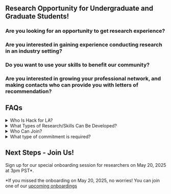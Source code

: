 ## Research Opportunity for Undergraduate and Graduate Students!

### Are you looking for an opportunity to get research experience?

### Are you interested in gaining experience conducting research in an industry setting?

### Do you want to use your skills to benefit our community?

### Are you interested in growing your professional network, and making contacts who can provide you with letters of recommendation?

## FAQs
<details><summary>Who Is Hack for LA?</summary>

A group of people with backgrounds in science and tech research and development, using our skills to help run projects for non-profits and the City of Los Angeles. Visit [Hack for LA](https://www.hackforla.org/) to learn more about how we work, and past and current projects
</details>

<details><summary>What Types of Research/Skills Can Be Developed?</summary>
User Experience (UX) Research, Applied Behavioral Psychology, Data Processing and Analysis
</details>
	
<details><summary>Who Can Join?</summary>
Anyone with an interest in using the research and tech skills they have to benefit their community, or developing their skills further. Hack for LA is fully remote, so you can participate from anywhere!
</details>
<details><summary>What type of commitment is required?</summary>
Minimum of 6 hours/week of fully remote work. You can join for the summer, or for even longer! We’d love to get to know you and have you on our team for as long as you’d like to participate!
</details>

## Next Steps - Join Us!
Sign up for our special onboarding session for researchers on May 20, 2025 at 3pm PST*. 

*If you missed the onboarding on May 20, 2025, no worries! You can join one of our [upcoming onboardings](https://www.meetup.com/hackforla/events/)
